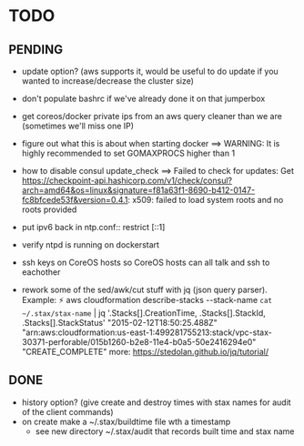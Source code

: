 # TODO

## PENDING
* update option? (aws supports it, would be useful to do update if you wanted to increase/decrease the cluster size)

* don't populate bashrc if we've already done it on that jumperbox

* get coreos/docker private ips from an aws query cleaner than we are (sometimes we'll miss one IP)

* figure out what this is about when starting docker
==> WARNING: It is highly recommended to set GOMAXPROCS higher than 1

* how to disable consul update_check
==> Failed to check for updates: Get https://checkpoint-api.hashicorp.com/v1/check/consul?arch=amd64&os=linux&signature=f81a63f1-8690-b412-0147-fc8bfcede53f&version=0.4.1: x509: failed to load system roots and no roots provided

* put ipv6 back in ntp.conf::    restrict [::1]
* verify ntpd is running on dockerstart
* ssh keys on CoreOS hosts so CoreOS hosts can all talk and ssh to eachother

* rework some of the sed/awk/cut stuff with jq (json query parser). Example:
⚡  aws cloudformation describe-stacks --stack-name `cat ~/.stax/stax-name` | jq '.Stacks[].CreationTime, .Stacks[].StackId, .Stacks[].StackStatus'
"2015-02-12T18:50:25.488Z"
"arn:aws:cloudformation:us-east-1:499281755213:stack/vpc-stax-30371-perforable/015b1260-b2e8-11e4-b0a5-50e2416294e0"
"CREATE_COMPLETE"
more: https://stedolan.github.io/jq/tutorial/



## DONE
* history option? (give create and destroy times with stax names for audit of the client commands)
* on create make a ~/.stax/buildtime file wth a timestamp
  - see new directory ~/.stax/audit that records built time and stax name

